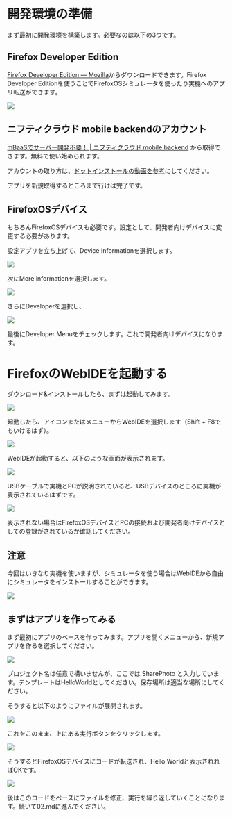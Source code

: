 # 開発環境の準備

まず最初に開発環境を構築します。必要なのは以下の3つです。

## Firefox Developer Edition

[Firefox Developer Edition — Mozilla](https://www.mozilla.org/ja/firefox/developer/)からダウンロードできます。Firefox Developer Editionを使うことでFirefoxOSシミュレータを使ったり実機へのアプリ転送ができます。

![](images/firefox-developer-edition-website.png)

## ニフティクラウド mobile backendのアカウント

[mBaaSでサーバー開発不要！ | ニフティクラウド mobile backend](http://mb.cloud.nifty.com/) から取得できます。無料で使い始められます。

アカウントの取り方は、[ドットインストールの動画を参考](http://dotinstall.com/lessons/basic_ncmb/33302)にしてください。

アプリを新規取得するところまで行けば完了です。

## FirefoxOSデバイス

もちろんFirefoxOSデバイスも必要です。設定として、開発者向けデバイスに変更する必要があります。

設定アプリを立ち上げて、Device Informationを選択します。

![](images/firefoxos-setting.png)

次にMore informationを選択します。

![](images/firefoxos-device-information.png)

さらにDeveloperを選択し、

![](images/firefoxos-more-information.png)

最後にDeveloper Menuをチェックします。これで開発者向けデバイスになります。

# FirefoxのWebIDEを起動する

ダウンロード&インストールしたら、まずは起動してみます。

![](images/firefox-developer-edition.png)

起動したら、アイコンまたはメニューからWebIDEを選択します（Shift + F8でもいけるはず）。

![](images/launch-webide.png)

 WebIDEが起動すると、以下のような画面が表示されます。
 
![](images/webide.png)

USBケーブルで実機とPCが説明されていると、USBデバイスのところに実機が表示されているはずです。

![](images/webide-devices.png)

表示されない場合はFirefoxOSデバイスとPCの接続および開発者向けデバイスとしての登録がされているか確認してください。

## 注意

今回はいきなり実機を使いますが、シミュレータを使う場合はWebIDEから自由にシミュレータをインストールすることができます。

![](images/webide-install-simulator.png)

## まずはアプリを作ってみる

まず最初にアプリのベースを作ってみます。アプリを開くメニューから、新規アプリを作るを選択してください。

![](images/new-app.png)

プロジェクト名は任意で構いませんが、ここでは SharePhoto と入力しています。テンプレートはHelloWorldとしてください。保存場所は適当な場所にしてください。

そうすると以下のようにファイルが展開されます。

![](images/new-app-files.png)

これをこのまま、上にある実行ボタンをクリックします。

![](images/run-app.png)

そうするとFirefoxOSデバイスにコードが転送され、Hello Worldと表示されればOKです。

![](images/hello-world-first.png)

後はこのコードをベースにファイルを修正、実行を繰り返していくことになります。続いて02.mdに進んでください。









